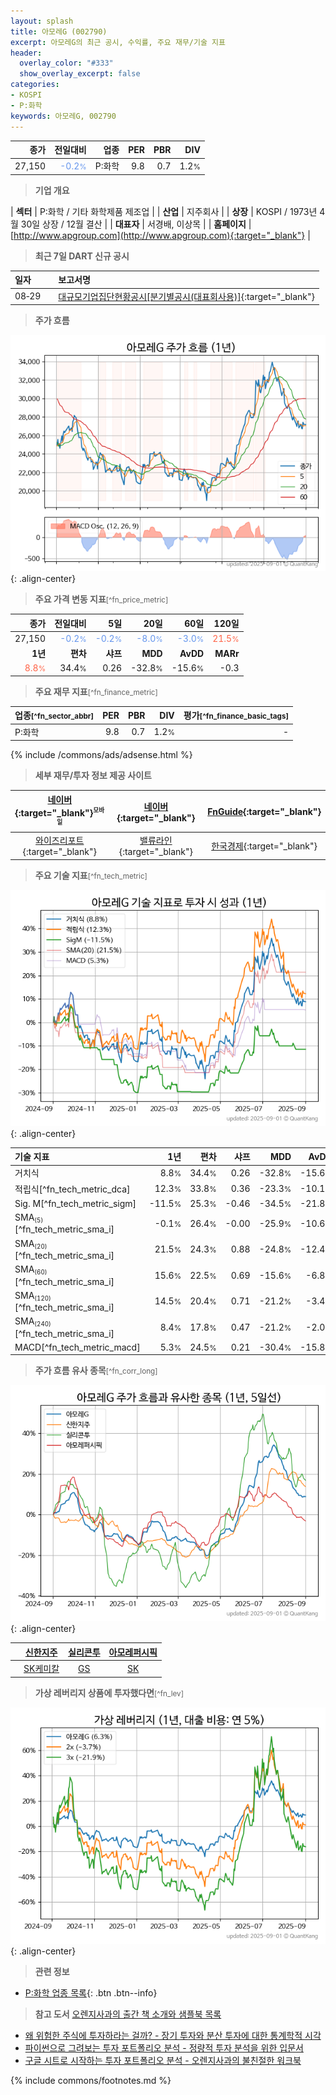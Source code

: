 ```yaml
---
layout: splash
title: 아모레G (002790)
excerpt: 아모레G의 최근 공시, 수익률, 주요 재무/기술 지표
header:
  overlay_color: "#333"
  show_overlay_excerpt: false
categories:
- KOSPI
- P:화학
keywords: 아모레G, 002790
---
```


| **종가** | **전일대비** | **업종** | **PER** | **PBR** | **DIV** |
| -------: | -----------: | -------: | ------: | ------: | ------: |
| 27,150 | <span style="color: cornflowerblue">-0.2<small>%</small></span> | P:화학 | 9.8 | 0.7 | 1.2<small>%</small> |

<!-- more -->


> **기업 개요**<a id="company"></a>

| <span style="white-space:nowrap;">**섹터**</span> | P:화학 / 기타 화학제품 제조업 |
| <span style="white-space:nowrap;">**산업**</span> | 지주회사 |
| <span style="white-space:nowrap;">**상장**</span> | KOSPI / 1973년 4월 30일 상장 / 12월 결산 |
| <span style="white-space:nowrap;">**대표자**</span> | 서경배, 이상목 |
| <span style="white-space:nowrap;">**홈페이지**</span> | [http://www.apgroup.com](http://www.apgroup.com){:target="_blank"} |


> **최근 7일 DART 신규 공시**<a id="dart"></a>

| **일자** |      | **보고서명** |
| :------- | :--- | :----------- |
| 08&#x2011;29 | | [대규모기업집단현황공시[분기별공시(대표회사용)]](https://dart.fss.or.kr/dsaf001/main.do?rcpNo=20250829000463){:target="_blank"} |


> **주가 흐름**<a id="price"></a>

![002790](/stock/images/002790.png){: .align-center}


> **주요 가격 변동 지표**<small>[^fn_price_metric]</small>

| **종가** | **전일대비** | **5일** | **20일** | **60일** | **120일** |
| -------: | -----------: | ------: | -------: | -------: | --------: |
| 27,150 | <span style="color: cornflowerblue">-0.2<small>%</small></span> | <span style="color: cornflowerblue">-0.2<small>%</small></span> | <span style="color: cornflowerblue">-8.0<small>%</small></span> | <span style="color: cornflowerblue">-3.0<small>%</small></span> | <span style="color: tomato">21.5<small>%</small></span> |
| **1년** | **편차** | **샤프** | **MDD** | **AvDD** | **MARr** |
| <span style="color: tomato">8.8<small>%</small></span> | 34.4<small>%</small> | 0.26 | -32.8<small>%</small> | -15.6<small>%</small> | -0.3 |


> **주요 재무 지표**<small>[^fn_finance_metric]</small>

| **업종**<small>[^fn_sector_abbr]</small> | **PER** | **PBR** | **DIV** | **평가**<small>[^fn_finance_basic_tags]</small> |
| :--------------------------------------- | ------: | ------: | ------: | ----------------------------------------------: |
| P:화학 | 9.8 | 0.7 | 1.2<small>%</small> | - |



{% include /commons/ads/adsense.html %}

> **세부 재무/투자 정보 제공 사이트**

| [네이버](https://m.stock.naver.com/domestic/stock/002790/finance/summary){:target="_blank"}<sup><small>모바일</small></sup> | [네이버](https://finance.naver.com/item/coinfo.naver?code=002790){:target="_blank"} | [FnGuide](https://comp.fnguide.com/SVO2/ASP/SVD_Invest.asp?gicode=A002790&MenuYn=Y){:target="_blank"} |
| :---: | :---: | :---: |
| [와이즈리포트](https://comp.wisereport.co.kr/company/c1040001.aspx?cmp_cd=002790){:target="_blank"} | [밸류라인](https://www.valueline.co.kr/finance/summary/002790){:target="_blank"} | [한국경제](https://markets.hankyung.com/stock/002790/financial-summary){:target="_blank"} |


> **주요 기술 지표**<small>[^fn_tech_metric]</small>


![002790](/stock/images/002790_tech.png){: .align-center}

| **기술 지표** | **1년** | **편차** | **샤프** | **MDD** | **AvDD** |
| :------------ | ------: | -----------: | -------: | ------: | -------: |
| 거치식 | 8.8<small>%</small> | 34.4<small>%</small> | 0.26 | -32.8<small>%</small> | -15.6<small>%</small> |
| 적립식[^fn_tech_metric_dca] | 12.3<small>%</small> | 33.8<small>%</small> | 0.36 | -23.3<small>%</small> | -10.1<small>%</small> |
| Sig. M[^fn_tech_metric_sigm] | -11.5<small>%</small> | 25.3<small>%</small> | -0.46 | -34.5<small>%</small> | -21.8<small>%</small> |
| SMA<small><sub>(5)</sub></small>[^fn_tech_metric_sma_i] | -0.1<small>%</small> | 26.4<small>%</small> | -0.00 | -25.9<small>%</small> | -10.6<small>%</small> |
| SMA<small><sub>(20)</sub></small>[^fn_tech_metric_sma_i] | 21.5<small>%</small> | 24.3<small>%</small> | 0.88 | -24.8<small>%</small> | -12.4<small>%</small> |
| SMA<small><sub>(60)</sub></small>[^fn_tech_metric_sma_i] | 15.6<small>%</small> | 22.5<small>%</small> | 0.69 | -15.6<small>%</small> | -6.8<small>%</small> |
| SMA<small><sub>(120)</sub></small>[^fn_tech_metric_sma_i] | 14.5<small>%</small> | 20.4<small>%</small> | 0.71 | -21.2<small>%</small> | -3.4<small>%</small> |
| SMA<small><sub>(240)</sub></small>[^fn_tech_metric_sma_i] | 8.4<small>%</small> | 17.8<small>%</small> | 0.47 | -21.2<small>%</small> | -2.0<small>%</small> |
| MACD[^fn_tech_metric_macd] | 5.3<small>%</small> | 24.5<small>%</small> | 0.21 | -30.4<small>%</small> | -15.8<small>%</small> |


> **주가 흐름 유사 종목**<a id="corr"></a><small>[^fn_corr_long]</small>

![002790](/stock/images/002790_corr.png){: .align-center}

|       | [신한지주](/055550/) | [실리콘투](/257720/) | [아모레퍼시픽](/090430/) |
| :---: | :------------------------------------: | :------------------------------------: | :------------------------------------: |
|       | [SK케미칼](/285130/) | [GS](/078930/) | [SK](/034730/) |


> **가상 레버리지 상품에 투자했다면**<a id="2x"></a><small>[^fn_lev]</small>

![002790](/stock/images/002790_2x.png){: .align-center}


> **관련 정보**

- [P:화학 업종 목록](/stats/sector/kospi_업종_화학_종목/){: .btn .btn--info}

> **참고 도서** [오렌지사과의 출간 책 소개와 샘플북 목록](https://kongdori.tistory.com/691)

- [왜 위험한 주식에 투자하라는 걸까? - 장기 투자와 분산 투자에 대한 통계학적 시각](https://kongdori.tistory.com/421)
- [파이썬으로 그려보는 투자 포트폴리오 분석  - 정량적 투자 분석을 위한 입문서](https://kongdori.tistory.com/643)
- [구글 시트로 시작하는 투자 포트폴리오 분석 - 오렌지사과의 불친절한 워크북](https://kongdori.tistory.com/449)


{% include commons/footnotes.md %}
